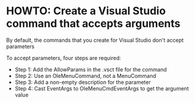 HOWTO: Create a Visual Studio command that accepts arguments
============================================================

By default, the commands that you create for Visual Studio don't accept parameters

To accept parameters, four steps are required:

* Step 1: Add the <CommandFlag>AllowParams</CommandFlag> in the .vsct file for the command
* Step 2: Use an OleMenuCommand, not a MenuCommand
* Step 3: Add a non-empty description for the parameter
* Step 4: Cast EventArgs to OleMenuCmdEventArgs to get the argument value
